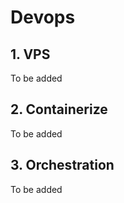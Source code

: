 # Devops

## 1. VPS

To be added

## 2. Containerize

To be added

## 3. Orchestration

To be added
